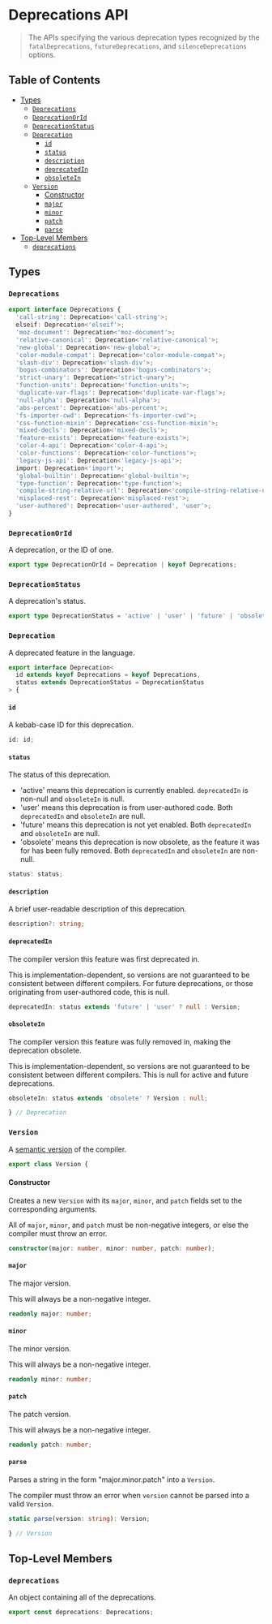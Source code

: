 # Deprecations API

> The APIs specifying the various deprecation types recognized by the
> `fatalDeprecations`, `futureDeprecations`, and `silenceDeprecations` options.

## Table of Contents

* [Types](#types)
  * [`Deprecations`](#deprecations)
  * [`DeprecationOrId`](#deprecationorid)
  * [`DeprecationStatus`](#deprecationstatus)
  * [`Deprecation`](#deprecation)
    * [`id`](#id)
    * [`status`](#status)
    * [`description`](#description)
    * [`deprecatedIn`](#deprecatedin)
    * [`obsoleteIn`](#obsoletein)
  * [`Version`](#version)
    * [Constructor](#constructor)
    * [`major`](#major)
    * [`minor`](#minor)
    * [`patch`](#patch)
    * [`parse`](#parse)
* [Top-Level Members](#top-level-members)
  * [`deprecations`](#deprecations)

## Types

### `Deprecations`

<!-- START AUTOGENERATED LIST -->
<!-- Checksum: 2a2a94a3dd8ab2f7e3880b24e8e7850d66998b33 -->
```ts
export interface Deprecations {
  'call-string': Deprecation<'call-string'>;
  elseif: Deprecation<'elseif'>;
  'moz-document': Deprecation<'moz-document'>;
  'relative-canonical': Deprecation<'relative-canonical'>;
  'new-global': Deprecation<'new-global'>;
  'color-module-compat': Deprecation<'color-module-compat'>;
  'slash-div': Deprecation<'slash-div'>;
  'bogus-combinators': Deprecation<'bogus-combinators'>;
  'strict-unary': Deprecation<'strict-unary'>;
  'function-units': Deprecation<'function-units'>;
  'duplicate-var-flags': Deprecation<'duplicate-var-flags'>;
  'null-alpha': Deprecation<'null-alpha'>;
  'abs-percent': Deprecation<'abs-percent'>;
  'fs-importer-cwd': Deprecation<'fs-importer-cwd'>;
  'css-function-mixin': Deprecation<'css-function-mixin'>;
  'mixed-decls': Deprecation<'mixed-decls'>;
  'feature-exists': Deprecation<'feature-exists'>;
  'color-4-api': Deprecation<'color-4-api'>;
  'color-functions': Deprecation<'color-functions'>;
  'legacy-js-api': Deprecation<'legacy-js-api'>;
  import: Deprecation<'import'>;
  'global-builtin': Deprecation<'global-builtin'>;
  'type-function': Deprecation<'type-function'>;
  'compile-string-relative-url': Deprecation<'compile-string-relative-url'>;
  'misplaced-rest': Deprecation<'misplaced-rest'>;
  'user-authored': Deprecation<'user-authored', 'user'>;
}
```
<!-- END AUTOGENERATED LIST -->

### `DeprecationOrId`

A deprecation, or the ID of one.

```ts
export type DeprecationOrId = Deprecation | keyof Deprecations;
```

### `DeprecationStatus`

A deprecation's status.

```ts
export type DeprecationStatus = 'active' | 'user' | 'future' | 'obsolete';
```

### `Deprecation`

A deprecated feature in the language.

```ts
export interface Deprecation<
  id extends keyof Deprecations = keyof Deprecations,
  status extends DeprecationStatus = DeprecationStatus
> {
```

#### `id`

A kebab-case ID for this deprecation.

```ts
id: id;
```

#### `status`

The status of this deprecation.

* 'active' means this deprecation is currently enabled. `deprecatedIn` is
  non-null and `obsoleteIn` is null.
* 'user' means this deprecation is from user-authored code. Both `deprecatedIn`
  and `obsoleteIn` are null.
* 'future' means this deprecation is not yet enabled. Both `deprecatedIn` and
  `obsoleteIn` are null.
* 'obsolete' means this deprecation is now obsolete, as the feature it was for
  has been fully removed. Both `deprecatedIn` and `obsoleteIn` are non-null.

```ts
status: status;
```

#### `description`

A brief user-readable description of this deprecation.

```ts
description?: string;
```

#### `deprecatedIn`

The compiler version this feature was first deprecated in.

This is implementation-dependent, so versions are not guaranteed to be
consistent between different compilers. For future deprecations, or those
originating from user-authored code, this is null.

```ts
deprecatedIn: status extends 'future' | 'user' ? null : Version;
```

#### `obsoleteIn`

The compiler version this feature was fully removed in, making the deprecation
obsolete.

This is implementation-dependent, so versions are not guaranteed to be
consistent between different compilers. This is null for active and future
deprecations.

```ts
obsoleteIn: status extends 'obsolete' ? Version : null;
```

```ts
} // Deprecation
```

### `Version`

A [semantic version] of the compiler.

[semantic version]: https://semver.org/

```ts
export class Version {
```

#### Constructor

Creates a new `Version` with its `major`, `minor`, and `patch` fields set to the
corresponding arguments.

All of `major`, `minor`, and `patch` must be non-negative integers, or else
the compiler must throw an error.

```ts
constructor(major: number, minor: number, patch: number);
```

#### `major`

The major version.

This will always be a non-negative integer.

```ts
readonly major: number;
```

#### `minor`

The minor version.

This will always be a non-negative integer.

```ts
readonly minor: number;
```

#### `patch`

The patch version.

This will always be a non-negative integer.

```ts
readonly patch: number;
```

#### `parse`

Parses a string in the form "major.minor.patch" into a `Version`.

The compiler must throw an error when `version` cannot be parsed into a valid
`Version`.

```ts
static parse(version: string): Version;
```

```ts
} // Version
```

## Top-Level Members

### `deprecations`

An object containing all of the deprecations.

```ts
export const deprecations: Deprecations;
```
